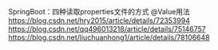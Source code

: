 SpringBoot：四种读取properties文件的方式
@Value用法
https://blog.csdn.net/hry2015/article/details/72353994
https://blog.csdn.net/qq496013218/article/details/75146757
https://blog.csdn.net/liuchuanhong1/article/details/78106648



